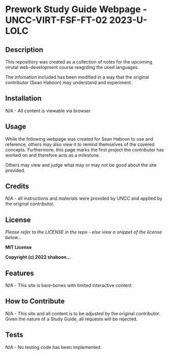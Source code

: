 # Prework Study Guide Webpage - UNCC-VIRT-FSF-FT-02 2023-U-LOLC

## Description

This repositiory was created as a collection of notes for the upcoming virutal web-development course reagrding the used languages.

The infomation included has been modified in a way that the original contributor (Sean Haboon) may understand and experiment.

## Installation

N/A - All content is viewable via browser

## Usage

While the following webpage was created for Sean Haboon to use and reference, others may also view it to remind themselves of the covered concepts.
Furthermore, this page marks the first project the contributor has worked on and therefore acts as a milestone.

Others may view and judge what may or may not be good about the site provided.

## Credits

N/A - all instructions and materials were provided by UNCC and applied by the original contributor.

## License

_Please refer to the LICENSE in the repo - else view a snippet of the license below..._

**MIT License**

**Copyright (c) 2022 shaboon...**

## Features

N/A - This site is bare-bones with limited interactive content

## How to Contribute

N/A - This site and all content is to be adjusted by the original contributor.
Given the nature of a Study Guide, all requests will be rejected.
## Tests

N/A - No testing code has been implemented.